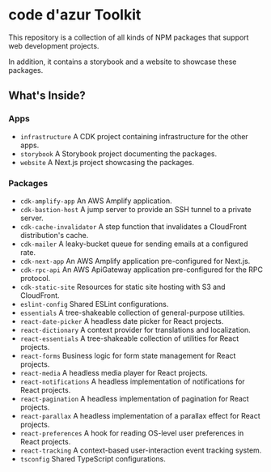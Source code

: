 # code d'azur Toolkit

This repository is a collection of all kinds of NPM packages that support web development projects.

In addition, it contains a storybook and a website to showcase these packages.

## What's Inside?

### Apps

- `infrastructure` A CDK project containing infrastructure for the other apps.
- `storybook` A Storybook project documenting the packages.
- `website` A Next.js project showcasing the packages.

### Packages

- `cdk-amplify-app` An AWS Amplify application.
- `cdk-bastion-host` A jump server to provide an SSH tunnel to a private server.
- `cdk-cache-invalidator` A step function that invalidates a CloudFront distribution's cache.
- `cdk-mailer` A leaky-bucket queue for sending emails at a configured rate.
- `cdk-next-app` An AWS Amplify application pre-configured for Next.js.
- `cdk-rpc-api` An AWS ApiGateway application pre-configured for the RPC protocol.
- `cdk-static-site` Resources for static site hosting with S3 and CloudFront.
- `eslint-config` Shared ESLint configurations.
- `essentials` A tree-shakeable collection of general-purpose utilities.
- `react-date-picker` A headless date picker for React projects.
- `react-dictionary` A context provider for translations and localization.
- `react-essentials` A tree-shakeable collection of utilities for React projects.
- `react-forms` Business logic for form state management for React projects.
- `react-media` A headless media player for React projects.
- `react-notifications` A headless implementation of notifications for React projects.
- `react-pagination` A headless implementation of pagination for React projects.
- `react-parallax` A headless implementation of a parallax effect for React projects.
- `react-preferences` A hook for reading OS-level user preferences in React projects.
- `react-tracking` A context-based user-interaction event tracking system.
- `tsconfig` Shared TypeScript configurations.
